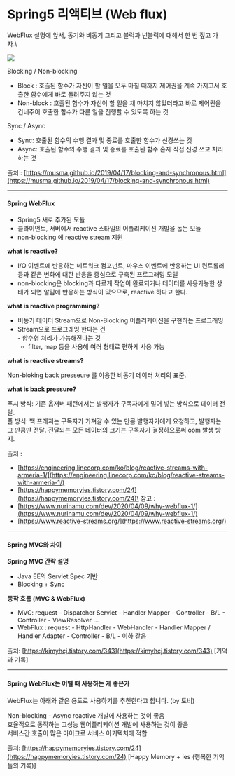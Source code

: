 # Spring5 리액티브 (Web flux)

WebFlux 설명에 앞서, 동기와 비동기 그리고 블럭과 넌블럭에 대해서 한 번 짚고 가자.\


![](https://velog.velcdn.com/images%2Frosa%2Fpost%2F123376b8-1d00-4351-88fa-3c6a7d78830b%2F%E1%84%89%E1%85%B3%E1%84%8F%E1%85%B3%E1%84%85%E1%85%B5%E1%86%AB%E1%84%89%E1%85%A3%E1%86%BA%202021-12-11%20%E1%84%8B%E1%85%A9%E1%84%8C%E1%85%A5%E1%86%AB%2010.00.01.png)

Blocking / Non-blocking

* Block : 호출된 함수가 자신이 할 일을 모두 마칠 때까지 제어권을 계속 가지고서 호출한 함수에게 바로 돌려주지 않는 것
* Non-block : 호출된 함수가 자신이 할 일을 채 마치지 않았더라고 바로 제어권을 건네주어 호출한 함수가 다른 일을 진행할 수 있도록 하는 것

Sync / Async

* Sync: 호출된 함수의 수행 결과 및 종료를 호출한 함수가 신경쓰는 것
* Async: 호출된 함수의 수행 결과 및 종료를 호출된 함수 혼자 직접 신경 쓰고 처리하는 것

출처 : [https://musma.github.io/2019/04/17/blocking-and-synchronous.html](https://musma.github.io/2019/04/17/blocking-and-synchronous.html)

***

#### Spring WebFlux <a href="#spring-webflux" id="spring-webflux"></a>

* Spring5 새로 추가된 모듈
* 클라이언트, 서버에서 reactive 스타일의 어플리케이션 개발을 돕는 모듈
* non-blocking 에 reactive stream 지원

**what is reactive?**

* I/O 이벤트에 반응하는 네트워크 컴포넌트, 마우스 이벤트에 반응하는 UI 컨트롤러 등과 같은 변화에 대한 반응을 중심으로 구축된 프로그래밍 모델
* non-blocking은 blocking과 다르게 작업이 완료되거나 데이터를 사용가능한 상태가 되면 알림에 반응하는 방식이 있으므로, reactive 하다고 한다.

**what is reactive programming?**

* 비동기 데이터 Stream으로 Non-Blocking 어플리케이션을 구현하는 프로그래밍
* Stream으로 프로그래밍 한다는 건\
  \- 함수형 처리가 가능해진다는 것
  * filter, map 등을 사용해 여러 형태로 편하게 사용 가능

**what is reactive streams?**

Non-bloking back presseure 를 이용한 비동기 데이터 처리의 표준.

**what is back pressure?**

푸시 방식: 기존 옵저버 패턴에서는 발행자가 구독자에게 밀어 넣는 방식으로 데이터 전달.\
풀 방식: 백 프레져는 구독자가 가져갈 수 있는 만큼 발행자가에게 요청하고, 발행자는 그 만큼만 전달. 전달되는 모든 데이터의 크기는 구독자가 결정하으로써 oom 발생 방지.

출처 :

* [https://engineering.linecorp.com/ko/blog/reactive-streams-with-armeria-1/](https://engineering.linecorp.com/ko/blog/reactive-streams-with-armeria-1/)
* [https://happymemoryies.tistory.com/24](https://happymemoryies.tistory.com/24)\
  참고 :
* [https://www.nurinamu.com/dev/2020/04/09/why-webflux-1/](https://www.nurinamu.com/dev/2020/04/09/why-webflux-1/)
* [https://www.reactive-streams.org/](https://www.reactive-streams.org/)

***

#### Spring MVC와 차이 <a href="#spring-mvc" id="spring-mvc"></a>

**Spring MVC 간략 설명**

* Java EE의 Servlet Spec 기반
* Blocking + Sync

**동작 흐름 (MVC & WebFlux)**

* MVC: request - Dispatcher Servlet - Handler Mapper - Controller - B/L - Controller - ViewResolver ...
* WebFlux : request - HttpHandler - WebHandler - Handler Mapper / Handler Adapter - Controller - B/L - 이하 같음

출처: [https://kimyhcj.tistory.com/343](https://kimyhcj.tistory.com/343) \[기억과 기록]

***

#### Spring WebFlux는 어떨 때 사용하는 게 좋은가 <a href="#spring-webflux" id="spring-webflux"></a>

WebFlux는 아래와 같은 용도로 사용하기를 추천한다고 합니다. (by 토비)

Non-blocking - Async reactive 개발에 사용하는 것이 좋음\
효율적으로 동작하는 고성능 웹어플리케이션 개발에 사용하는 것이 좋음\
서비스간 호출이 많은 마이크로 서비스 아키텍처에 적합

출처: [https://happymemoryies.tistory.com/24](https://happymemoryies.tistory.com/24) \[Happy Memory + ies (행복한 기억들의 기록)]
